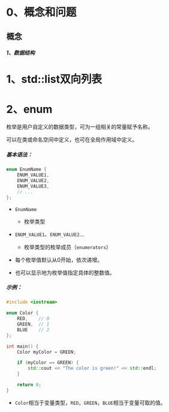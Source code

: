 # 0、概念和问题

## 概念

##### 1、数据结构



# 1、std::list双向列表

# 2、enum

枚举是用户自定义的数据类型，可为一组相关的常量赋予名称。

可以在类或命名空间中定义，也可在全局作用域中定义。

##### 基本语法：

```c++
enum EnumName {
    ENUM_VALUE1,
    ENUM_VALUE2,
    ENUM_VALUE3,
    // ...
};
```

- `EnumName`
  - 枚举类型

- `ENUM_VALUE1`、`ENUM_VALUE2`...
  - 枚举类型的枚举成员（`enumerators`）

- 每个枚举值默认从0开始，依次递增。
- 也可以显示地为枚举值指定具体的整数值。

##### 示例：

```c++
#include <iostream>

enum Color {
    RED,    // 0
    GREEN,  // 1
    BLUE    // 2
};

int main() {
    Color myColor = GREEN;

    if (myColor == GREEN) {
        std::cout << "The color is green!" << std::endl;
    }

    return 0;
}
```

- `Color`相当于变量类型，`RED`，`GREEN`，`BLUE`相当于变量可取的值。
